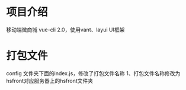 # 项目介绍
移动端微商城
vue-cli 2.0，使用vant、layui UI框架

# 打包文件
config 文件夹下面的index.js，修改了打包文件名称
1、打包文件名称修改为hsfront对应服务器上的hsfront文件夹


